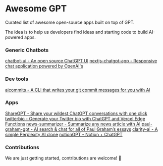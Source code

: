 # Awesome GPT

Curated list of awesome open-source apps built on top of GPT.

The idea is to help us developers find ideas and starting code to build AI-powered apps. 

### Generic Chatbots

[chatbot-ui - An open source ChatGPT UI](https://github.com/mckaywrigley/chatbot-ui)
[nextjs-chatgpt-app - Responsive chat application powered by OpenAI's](https://github.com/enricoros/nextjs-chatgpt-app)


### Dev tools

[aicommits - A CLI that writes your git commit messages for you with AI](https://github.com/Nutlope/aicommits)


### Apps

[ShareGPT - Share your wildest ChatGPT conversations with one click](https://github.com/domeccleston/sharegpt)
[twitterbio - Generate your Twitter bio with ChatGPT and Vercel Edge Functions](https://github.com/Nutlope/twitterbio)
[news-summarizer - Summarize any news article with AI](https://github.com/Nutlope/news-summarizer)
[paul-graham-gpt - AI search & chat for all of Paul Graham’s essays](https://github.com/mckaywrigley/paul-graham-gpt)
[clarity-ai - A simple Perplexity AI clone](https://github.com/mckaywrigley/clarity-ai)
[notionGPT - Notion + ChatGPT]()



### Contributions

We are just getting started, contributions are welcome! 💪